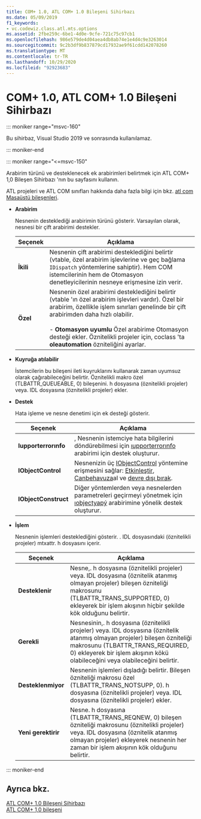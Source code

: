 ```yaml
---
title: COM+ 1.0, ATL COM+ 1.0 Bileşeni Sihirbazı
ms.date: 05/09/2019
f1_keywords:
- vc.codewiz.class.atl.mts.options
ms.assetid: 2fbe259c-6be1-4d0e-9cfe-721c75c97cb1
ms.openlocfilehash: 986e579de4d04aea4db8ab74e1e4d4c9e3263014
ms.sourcegitcommit: 9c2b3df9b837879cd17932ae9f61cdd142078260
ms.translationtype: MT
ms.contentlocale: tr-TR
ms.lasthandoff: 10/29/2020
ms.locfileid: "92923683"
---
```

# <a name="com-10-atl-com-10-component-wizard"></a>COM+ 1.0, ATL COM+ 1.0 Bileşeni Sihirbazı

::: moniker range="msvc-160"

Bu sihirbaz, Visual Studio 2019 ve sonrasında kullanılamaz.

::: moniker-end

::: moniker range="<=msvc-150"

Arabirim türünü ve desteklenecek ek arabirimleri belirtmek için ATL COM+ 1,0 Bileşen Sihirbazı 'nın bu sayfasını kullanın.

ATL projeleri ve ATL COM sınıfları hakkında daha fazla bilgi için bkz. [atl com Masaüstü bileşenleri](../../atl/atl-com-desktop-components.md).

- **Arabirim**

   Nesnenin desteklediği arabirimin türünü gösterir. Varsayılan olarak, nesnesi bir çift arabirimi destekler.

   |Seçenek|Açıklama|
   |------------|-----------------|
   |**İkili**|Nesnenin çift arabirimi desteklediğini belirtir (vtable, özel arabirim işlevlerine ve geç bağlama `IDispatch` yöntemlerine sahiptir). Hem COM istemcilerinin hem de Otomasyon denetleyicilerinin nesneye erişmesine izin verir.|
   |**Özel**|Nesnenin özel arabirimi desteklediğini belirtir (vtable 'ın özel arabirim işlevleri vardır). Özel bir arabirim, özellikle işlem sınırları genelinde bir çift arabirimden daha hızlı olabilir.<br /><br /> - **Otomasyon uyumlu** Özel arabirime Otomasyon desteği ekler. Öznitelikli projeler için, coclass 'ta **oleautomation** özniteliğini ayarlar.|

- **Kuyruğa atılabilir**

   İstemcilerin bu bileşeni ileti kuyruklarını kullanarak zaman uyumsuz olarak çağırabileceğini belirtir. Öznitelikli makro özel (TLBATTR_QUEUEABLE, 0) bileşenini. h dosyasına (öznitelikli projeler) veya. IDL dosyasına (öznitelikli projeler) ekler.

- **Destek**

   Hata işleme ve nesne denetimi için ek desteği gösterir.

   |Seçenek|Açıklama|
   |------------|-----------------|
   |**Iupporterrorınfo**|, Nesnenin istemciye hata bilgilerini döndürebilmesi için [ıupporterrorınfo](../../atl/reference/isupporterrorinfoimpl-class.md) arabirimi için destek oluşturur.|
   |**IObjectControl**|Nesnenizin üç [IObjectControl](/windows/win32/api/comsvcs/nn-comsvcs-iobjectcontrol) yöntemine erişmesini sağlar: [Etkinleştir](/windows/win32/api/comsvcs/nf-comsvcs-iobjectcontrol-activate), [Canbehavuza](/windows/win32/api/comsvcs/nf-comsvcs-iobjectcontrol-canbepooled)al ve [devre dışı bırak](/windows/win32/api/comsvcs/nf-comsvcs-iobjectcontrol-deactivate).|
   |**IObjectConstruct**|Diğer yöntemlerden veya nesnelerden parametreleri geçirmeyi yönetmek için [ıobjectyapý](/windows/win32/api/comsvcs/nn-comsvcs-iobjectconstruct) arabirimine yönelik destek oluşturur.|

- **İşlem**

   Nesnenin işlemleri desteklediğini gösterir. . IDL dosyasındaki (öznitelikli projeler) mtxattr. h dosyasını içerir.

   |Seçenek|Açıklama|
   |------------|-----------------|
   |**Desteklenir**|Nesne,. h dosyasına (öznitelikli projeler) veya. IDL dosyasına (öznitelik atanmış olmayan projeler) bileşen özniteliği makrosunu (TLBATTR_TRANS_SUPPORTED, 0) ekleyerek bir işlem akışının hiçbir şekilde kök olduğunu belirtir.|
   |**Gerekli**|Nesnesinin,. h dosyasına (öznitelikli projeler) veya. IDL dosyasına (öznitelik atanmış olmayan projeler) bileşen özniteliği makrosunu (TLBATTR_TRANS_REQUIRED, 0) ekleyerek bir işlem akışının kökü olabileceğini veya olabileceğini belirtir.|
   |**Desteklenmiyor**|Nesnenin işlemleri dışladığı belirtir. Bileşen özniteliği makrosu özel (TLBATTR_TRANS_NOTSUPP, 0). h dosyasına (öznitelikli projeler) veya. IDL dosyasına (öznitelikli projeler) ekler.|
   |**Yeni gerektirir**|Nesne. h dosyasına (TLBATTR_TRANS_REQNEW, 0) bileşen özniteliği makrosunu (öznitelikli projeler) veya. IDL dosyasına (öznitelik atanmış olmayan projeler) ekleyerek nesnenin her zaman bir işlem akışının kök olduğunu belirtir.|

::: moniker-end

## <a name="see-also"></a>Ayrıca bkz.

[ATL COM+ 1.0 Bileşeni Sihirbazı](../../atl/reference/atl-com-plus-1-0-component-wizard.md)<br/>
[ATL COM+ 1,0 bileşeni](../../atl/reference/adding-an-atl-com-plus-1-0-component.md)
